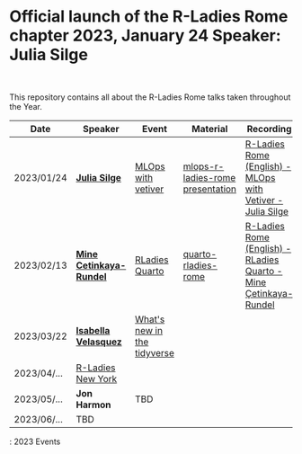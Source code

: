# Official launch of the R-Ladies Rome chapter 2023, January 24 Speaker: Julia Silge

<br>

This repository contains all about the R-Ladies Rome talks taken throughout the Year.

| Date        | Speaker                                                      | Event                                                                                | Material                                                                             | Recording                                                                                                       | Intro                                                                                      |
|------------|------------|------------|------------|------------|------------|
| 2023/01/24  | [**Julia Silge**](https://juliasilge.com/)                   | [MLOps with vetiver](https://www.meetup.com/rladies-rome/events/289517054/)          | [mlops-r-ladies-rome presentation](https://juliasilge.github.io/mlops-r-ladies-rome) | [R-Ladies Rome (English) - MLOps with Vetiver - Julia Silge](https://www.youtube.com/watch?v=PPB-iG8SexE)       | [Intro presentation-Jan23](https://fgazzelloni.quarto.pub/welcome-to-r-ladies-rome/)       |
| 2023/02/13  | [**Mine Cetinkaya-Rundel**](https://mine-cr.com/)            | [RLadies Quarto](https://www.meetup.com/rladies-rome/events/290673316/)              | [quarto-rladies-rome](https://github.com/mine-cetinkaya-rundel/quarto-rladies-rome)  | [R-Ladies Rome (English) - RLadies Quarto - Mine Çetinkaya-Rundel](https://www.youtube.com/watch?v=lV-vUI--Pv0) | [Intro presentation-Feb23](https://fgazzelloni.quarto.pub/welcome-to-r-ladies-rome-feb23/) |
| 2023/03/22  | [**Isabella Velasquez**](https://github.com/ivelasq)         | [What's new in the tidyverse](https://www.meetup.com/rladies-rome/events/291643998/) |                                                                                      |                                                                                                                 | [Intro presentation-Mar23](https://fgazzelloni.quarto.pub/welcome-to-r-ladies-rome-mar23/) |
| 2023/04/... | [R-Ladies New York](https://www.meetup.com/rladies-newyork/) |                                                                                      |                                                                                      |                                                                                                                 |                                                                                            |
| 2023/05/... | **Jon Harmon**                                               | TBD                                                                                  |                                                                                      |                                                                                                                 |                                                                                            |
| 2023/06/... | TBD                                                          |                                                                                      |                                                                                      |                                                                                                                 |                                                                                            |

: 2023 Events
